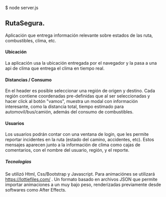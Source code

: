 $ node server.js

## RutaSegura.

Aplicación que entrega información relevante sobre estados de las ruta, combustibles, clima, etc.

#### Ubicación
La aplicación usa la ubicación entregada por el navegador y la pasa a una api de clima que entrega el clima en tiempo real.

#### Distancias / Consumo
En el header es posible seleccionar una región de origen y destino. Cada región contiene coordenadas pre-definidas que al ser seleccionadas y hacer click al botón "vamos",  muestra un modal con información interesante, como la distancia total, tiempo estimado para automovil/bus/camión, además del consumo de combustibles.

#### Usuarios
Los usuarios podrán contar con una ventana de login, que les permite reportar incidentes en la ruta (estado del camino, accidentes, etc). Estos mensajes aparecen junto a la información de clima como cajas de comentarios, con el nombre del usuario, región, y el reporte.

##### Tecnologías
Se utilizó Html, Css/Bootstrap y Javascript.
Para animaciónes se utilizará https://lottiefiles.com/ . Un formato basado en archivos JSON que permite importar animaciones a un muy bajo peso, renderizadas previamente desde softwares como After Effects.
